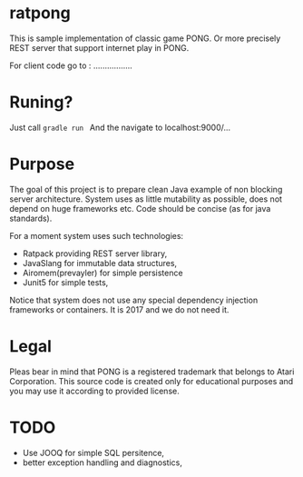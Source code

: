 # ratpong


This is sample implementation of classic game PONG. Or more precisely REST server that
support internet play in PONG.

For client code go to : .................


# Runing?
Just call ```gradle run ```
And the navigate to localhost:9000/...


# Purpose
The goal of this project is  to prepare clean Java example of non blocking server architecture.
System uses as little mutability as possible, does not depend on huge frameworks etc.
Code should be concise (as for java standards).

For a moment system uses such technologies:
- Ratpack providing  REST server library,
- JavaSlang for immutable data structures,
- Airomem(prevayler) for simple persistence
- Junit5 for simple tests,


 
 
Notice that system does not use any special dependency injection frameworks or containers.
It is 2017 and we do not need it.

# Legal
Pleas bear in mind that PONG is a registered trademark that belongs to Atari Corporation.
This source code is created only for educational purposes and you may use it according to provided license.

# TODO
- Use JOOQ for simple SQL persitence,
- better exception handling and diagnostics,
 




